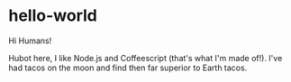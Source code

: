 # hello-world

Hi Humans!

Hubot here, I like Node.js and Coffeescript (that's what I'm made of!).
I've had tacos on the moon and find then far superior to Earth tacos.

